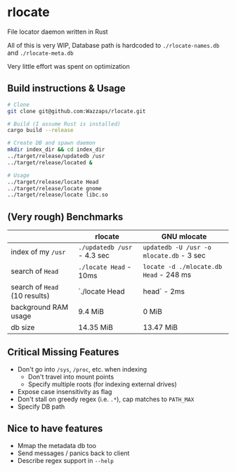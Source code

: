 # rlocate

File locator daemon written in Rust

All of this is very WIP, Database path is hardcoded to `./rlocate-names.db` and `./rlocate-meta.db`

Very little effort was spent on optimization

## Build instructions & Usage

```sh
# Clone
git clone git@github.com:Wazzaps/rlocate.git

# Build (I assume Rust is installed)
cargo build --release

# Create DB and spawn daemon
mkdir index_dir && cd index_dir
../target/release/updatedb /usr
../target/release/located &

# Usage
../target/release/locate Head
../target/release/locate gnome
../target/release/locate libc.so
```

## (Very rough) Benchmarks

|                               | rlocate                      | GNU mlocate                                   |
| ----------------------------- | ---------------------------- | --------------------------------------------- |
| index of my `/usr`            | `./updatedb /usr` - 4.3 sec  | `updatedb -U /usr -o mlocate.db` - 3 sec      |
| search of `Head`              | `./locate Head` - 10ms       | `locate -d ./mlocate.db Head` - 248 ms        |
| search of `Head` (10 results) | `./locate Head | head` - 2ms | `locate -d ./mlocate.db Head | head` - 195 ms |
| background RAM usage          | 9.4 MiB                      | 0 MiB                                         |
| db size                       | 14.35 MiB                    | 13.47 MiB                                     |

## Critical Missing Features

- Don't go into `/sys`, `/proc`, etc. when indexing
  - Don't travel into mount points
  - Specify multiple roots (for indexing external drives)
- Expose case insensitivity as flag
- Don't stall on greedy regex (i.e. `.*`), cap matches to `PATH_MAX`
- Specify DB path

## Nice to have features

- Mmap the metadata db too
- Send messages / panics back to client
- Describe regex support in `--help`